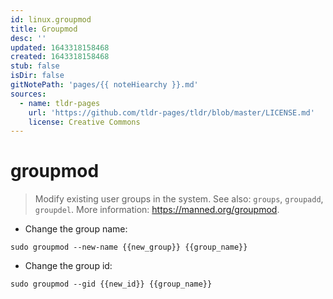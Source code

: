 ```yaml
---
id: linux.groupmod
title: Groupmod
desc: ''
updated: 1643318158468
created: 1643318158468
stub: false
isDir: false
gitNotePath: 'pages/{{ noteHiearchy }}.md'
sources:
  - name: tldr-pages
    url: 'https://github.com/tldr-pages/tldr/blob/master/LICENSE.md'
    license: Creative Commons
---
```

# groupmod

> Modify existing user groups in the system.
> See also: `groups`, `groupadd`, `groupdel`.
> More information: <https://manned.org/groupmod>.

- Change the group name:

`sudo groupmod --new-name {{new_group}} {{group_name}}`

- Change the group id:

`sudo groupmod --gid {{new_id}} {{group_name}}`

